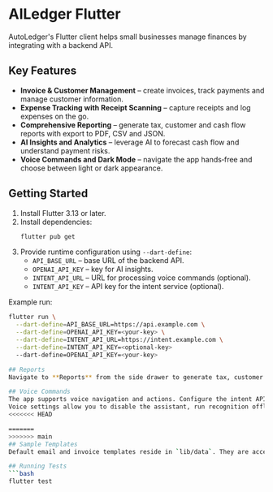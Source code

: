 # AILedger Flutter

AutoLedger's Flutter client helps small businesses manage finances by integrating with a backend API.

## Key Features
- **Invoice & Customer Management** – create invoices, track payments and manage customer information.
- **Expense Tracking with Receipt Scanning** – capture receipts and log expenses on the go.
- **Comprehensive Reporting** – generate tax, customer and cash flow reports with export to PDF, CSV and JSON.
- **AI Insights and Analytics** – leverage AI to forecast cash flow and understand payment risks.
- **Voice Commands and Dark Mode** – navigate the app hands‑free and choose between light or dark appearance.

## Getting Started
1. Install Flutter 3.13 or later.
2. Install dependencies:
   ```bash
   flutter pub get
   ```
3. Provide runtime configuration using `--dart-define`:
   - `API_BASE_URL` – base URL of the backend API.
   - `OPENAI_API_KEY` – key for AI insights.
   - `INTENT_API_URL` – URL for processing voice commands (optional).
   - `INTENT_API_KEY` – API key for the intent service (optional).

Example run:
```bash
flutter run \
  --dart-define=API_BASE_URL=https://api.example.com \
  --dart-define=OPENAI_API_KEY=<your-key> \
  --dart-define=INTENT_API_URL=https://intent.example.com \
  --dart-define=INTENT_API_KEY=<optional-key>
  --dart-define=OPENAI_API_KEY=<your-key>

## Reports
Navigate to **Reports** from the side drawer to generate tax, customer or cash flow reports. Use the date range picker to filter data and export results as PDF, CSV or JSON.

## Voice Commands
The app supports voice navigation and actions. Configure the intent API details using the `INTENT_API_URL` and `INTENT_API_KEY` defines if you plan to enable this feature.
Voice settings allow you to disable the assistant, run recognition offline only and map your own phrases to intents. Open the **Voice Settings** screen to customize these options.
<<<<<<< HEAD

=======
>>>>>>> main
## Sample Templates
Default email and invoice templates reside in `lib/data`. They are accessible through `EmailTemplateService.getDefaultTemplates()` and `InvoiceTemplateService.getDefaultTemplates()` for seeding new installs. Adjust these examples or provide your own via the backend API.

## Running Tests
```bash
flutter test
```